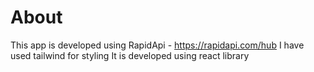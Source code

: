 # About

This app is developed using RapidApi - https://rapidapi.com/hub
I have used tailwind for styling
It is developed using react library
